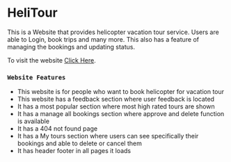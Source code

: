 # HeliTour

This is a Website that provides helicopter vacation tour service. Users are able to Login, book trips and many more.
This also has a feature of managing the bookings and updating status.

To visit the website [Click Here](https://assignhero11.web.app/).


### `Website Features`

* This website is for people who want to book helicopter for vacation tour
* This website has a feedback section where user feedback is located
* It has a most popular section where most high rated tours are shown
* It has a manage all bookings section where approve and delete function is available
* It has a 404 not found page
* It has a My tours section where users can see specifically their bookings and able to delete or cancel them
* It has header footer in all pages it loads